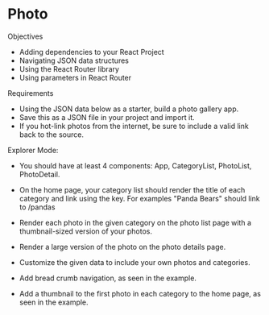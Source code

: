 # Photo

Objectives

- Adding dependencies to your React Project
- Navigating JSON data structures
- Using the React Router library
- Using parameters in React Router

Requirements

- Using the JSON data below as a starter, build a photo gallery app.
- Save this as a JSON file in your project and import it.
- If you hot-link photos from the internet, be sure to include a valid link back to the source.

Explorer Mode:

- You should have at least 4 components: App, CategoryList, PhotoList, PhotoDetail.

- On the home page, your category list should render the title of each category and link using the key. For examples "Panda Bears" should link to /pandas

- Render each photo in the given category on the photo list page with a thumbnail-sized version of your photos.

- Render a large version of the photo on the photo details page.

- Customize the given data to include your own photos and categories.

- Add bread crumb navigation, as seen in the example.

- Add a thumbnail to the first photo in each category to the home page, as seen in the example.
